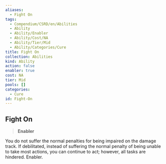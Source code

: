 ```yaml
---
aliases:
  - Fight On
tags:
  - Compendium/CSRD/en/Abilities
  - Ability
  - Ability/Enabler
  - Ability/Cost/NA
  - Ability/Tier/Mid
  - Ability/Categories/Cure
title: Fight On
collection: Abilities
kind: Ability
action: false
enabler: true
cost: NA
tier: Mid
pools: []
categories:
  - Cure
id: Fight-On
---
```

## Fight On  
  
>**Enabler**
  
  
  
You do not suffer the normal penalties for being impaired on the damage track. If debilitated, instead of suffering the normal penalty of being unable to take most actions, you can continue to act; however, all tasks are hindered. Enabler.
